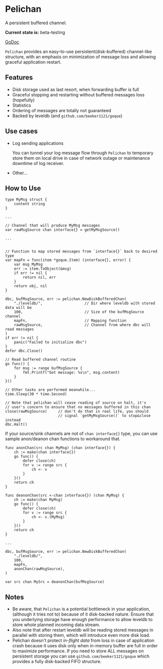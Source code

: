 Pelichan
========

A persistent buffered channel.


**Current state is:** beta-testing

[GoDoc](https://godoc.org/github.com/redrampage/pelichan)

 `Pelichan` provides an easy-to-use persistent(disk-buffered) channel-like
 structure, with an emphasis on minimization of message loss and allowing graceful 
 application restart.

Features
--------
 * Disk storage used as last resort, when forwarding buffer is full
 * Graceful stopping and restarting without buffered messages loss (hopefully)
 * Statistics
 * Ordering of messages are totally not guaranteed
 * Backed by leveldb (and `github.com/beeker1121/goque`)

Use cases
---------

 * Log sending applications

   You can tunnel your log message flow through `Pelichan` to temporary store
   them on local drive in case of network outage or maintenance downtime of log 
   receiver.
   
 * Other...

How to Use 
----------
    type MyMsg struct {
        content string
    }
    
    ...
    
    // Channel that will produce MyMsg messages
    var rawMsgSource chan interface{} = getMyMsgSource()
    
    ...
    

    // Function to map stored messages from `interface{}` back to desired type
    var mapFn = func(item *goque.Item) (interface{}, error) {
        var msg MyMsg 
	    err := item.ToObject(&msg)
    	if err != nil {
	    	return nil, err
    	}
	    return obj, nil
    }

	dbc, bufMsgSource, err := pelichan.NewDiskBufferedChan(
		"./leveldb/",                   // Dir where leveldb with stored data will be
		100,                            // Size of the bufMsgSource channel
		mapFn,                          // Mapping function
		rawMsgSource,                   // Channel from where dbc will read messages
	)
	if err != nil {
		panic("Failed to initialize dbc")
	}
	defer dbc.Close()
	
	// Read buffered channel routine
	go func() {
	    for msg := range bufMsgSource {
	        fmt.Printf("Got message: %s\n", msg.content)
	    }
	}()
	
	// Other tasks are performed meanwhile...
	time.Sleep(30 * time.Second)
	
	// Note that pelichan will cease reading of source on halt, it's
	// user's concern to ensure that no messages buffered in this chan
	close(rawMsgSource)     // don't do that in real life, you should
	                        // signal `getMyMsgSource()` to stop&close instead
	dbc.Halt()
	
If your source/sink channels are not of `chan interface{}` type, you can use 
sample anon/deanon chan functions to workaround that.

    func anonChan(src chan MyMsg) (chan interface{}) {
	    ch := make(chan interface{})
    	go func() {
	    	defer close(ch)
		    for v := range src {
    			ch <- v
	    	}
    	}()
	    return ch
    }

    func deanonChan(src <-chan interface{}) (chan MyMsg) {
    	ch := make(chan MyMsg)
    	go func() {
    		defer close(ch)
	    	for v := range src {
   		    	ch <- v.(MyMsg)
	    	}
    	}()
	    return ch
    }
    
    ...
    
	dbc, bufMsgSource, err := pelichan.NewDiskBufferedChan(
		"./leveldb/",
		100,
		mapFn,
		anonChan(rawMsgSource),
	)
	
	var src chan MySrc = deanonChan(bufMsgSource)


Notes
-----
 * Be aware, that `Pelichan` is a potential bottleneck in your application,
   (although it tries not to) because of it disk-backed nature. Ensure that
   you underlying storage have enough performance to allow leveldb to store 
   whole planned incoming data stream.
 * Also note that after restart leveldb will be reading stored messages in 
   parallel with storing them, which will introduce even more disk load.
 * Pelichan doesn't protect *in-flight data* from loss in case of application
   crash because it uses disk only when in-memory buffer are full in order
   to maximize performance. If you need to store ALL messages on persistent
   storage you can use `github.com/beeker1121/goque` which provides a fully
   disk-backed FIFO structure.